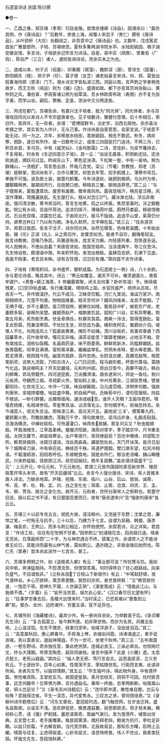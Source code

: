 <!-- { "loadSidebar": true } -->
石遗室诗话 民国 陈衍撰

●卷一

一、乙酉之春，郑苏堪（孝胥）归自金陵。尝借余锺嵘《诗品》，因谓余曰：“盍仿其例，作《唐诗品》？”后数年，旅食上海，闻蜀人宋芸子（育仁）撰有《唐诗品》，从叶损轩（大庄）处翻阅之，非吾意中之《唐诗品》也。又数年，戊戌客武昌张广雅督部所，子培、苏堪继至。夏秋多集两湖书院水亭、水陆街姚园、墩子湖安徽会馆，多言诗。子培欲余记所言为诗话。自是，易中实（顺鼎）、曾重伯（广钩）、陈伯严（三立）诸人，遇则急询诗话，而余实未之为也。

二、道咸以来，何子贞（绍基）、祁春圃（窝藻）、魏默深（源）、曾涤生（国藩）、欧阳碉东（辂）、郑子尹（珍）、莫子偲（友芝）诸老始喜言宋诗。何、郑、莫皆出程春海侍郎（恩泽）门下。湘乡诗文字皆私淑江西。洞庭以南，言声韵之学者稍改故步，而王壬秋（闿运）则为《骚》《选》、盛唐如故。都下亦变其宗尚张船山、黄仲则之风，潘伯寅、李莼客诸公稍为翁覃溪，吾乡林欧斋布政（寿图）亦不复为张亨甫，而学山谷。嗣后，樊榭、定盒，浙派中又分两途矣。

三、丙戌在都门，苏堪告余，有嘉兴沈子培者，能为“同光体”。同光体者，余与苏堪戏目同光以来诗人不专宗盛唐者也。见子培数诗，雅健付意理。后十年相见，索旧作，皆弃斥，无—存者。余谓：“君博探群书，冶史学，泊西北舆地。余亦喜冶考据之学。其实皆为人作计，无与己事。作诗尚是自家意思，自家言说。”子培意不能无动，间一为之。次年，余移居水陆街，君居姚园，相去不数武。秋冬，病疟寒，困卧，遂日有所作，或一日数夸示之，或夜三四鼓犹打门送诗。不两三月，已积百余首，多可存。中有《威灵仙》、《金鸡那霜》二诗，至佳妙，为梁节菴持去，不复得矣。时余有《冬述四首示子培》，其一云：“诣谈无晨昏，积雨断还往。泥涂败驰道，搏跃可过显。昨闻东山下，寒色足泱漭。千松聚一壑，中有一泉响。稍为群赭山，一洗粗犷。驾言思出游，怀哉几吾党。梁公（节菴）劳教授，郑老（苏堪）疲鞅掌。宽间尚有子，合作马曹赏。却思去年雪，招手鹤楼上。薄寒中背吕，拳曲不可强。波及居士装，披蓑代鹤氅。今年诗逐疟，破胆到蜩炳。乌头时为帝，腰脚藉稍养。屡期阅市行，且抱樊口想。稍晴具三餐，聊用适莽苍。”其二云：“与子既南来，夏甑遭蒸炊。屋旁有废圃，徼幸南风吹。露宿息喘汗，稍苏星汉移。风湿作薄癣，爬搔遍肤肌。先生屋打头，相从对念[口尸]。藏冰渺北陆，浮瓜非南皮。借问清凉散，寄书郑当时。答言生地黄，捣之以终葵。焦焚至毒时。沃之聊数匙。皖公有乡祠，百亩环荷池。追凉仍挥汗，薄啜荷叶糜。蔚然苻娄庭，移居惜微迟。石台抚双梧，凉露忽已滋。子由将北行。瘦马不独骑。追送平山堂，茱萸仍分持。虐寒岂杵臼？乃以秋为期。净名久默然，文字禅在兹。”其三云：“往余游京华，郑君过我邸。告言子沈子，诗亦同光体。杂然见赠答，色味若粢醴。十年始会面，辍《乐》正读《礼》。从之索旧作，发箧空如洗。能者不自珍，翻悔笔轻泚。我言诗教微，百喙乃争启。风雅道殆丧，庞言天方癣。内轻感外重，怨悱遂丑诋。何人抱微尚，不绝似追蠡？宋唐皆贤劫，胜国空祖祢。当涂逮典午，导江仅至沣。先生特自牧，颇谓语中綮。年来积怀抱，发泄出根柢。虽肆百态妍，石濑下见底。我虽不晓事，老去目未眯。谅有古性情，汨汨任有瀰。”第四首不言作诗事。

四、子培有《寒雨积闷，杂书遣怀，襞积成篇。为石遗居士一笑》诗，八十余韵，余与君论诗语，略具其中。诗云：“寒云如覆盂，漏天不可补。曜灵避面久，畏客牢键户。<黑詹>嬿江海蒸，衤参纚霰霄聚，闭关且何事？卧听帘溜氵予。继续缀残更，[口空]轹虚鬴。失行雁濡翼，噤晓鸡上距。水官厉威严，雨师从吕钜。尽收天一气，并作银潢抒。代云不成马，卫蛛空饮甄。河亡九里润，海溢万家沪。南朔相倚伏，亢霪不均普。物物固难量，贱天奈何许？雌风四维来，龙具不能御。了无喁于唱，亦不土囊怒。翕习惯投隙，披拂仅如缕。俄焉目中旷，帔若负尸疰。老妻颇多智，装棉剂吴楚。臧蚶燕赵产，缩肭甚饥鼠。固知广川谷，实有异寒暑。荆南五月来，炙热剧烹煮。伏金骨俱烁，秋暴背其腐。商飙一泠汰，暂得宽肠肚。甯复此愁霖，而兼湿寒茹。不忧灶生怠，将恐皿为蛊。橘枳改柯实，蜃爵纷介羽。嗟惟人不化，何用适风土？狐裘故黄黄，掩形不如褚。清川浴垢疥，焉事资章甫？西园蕃草木，花叶故举举。噶花实非梅，滇茶讵能苦？蹉蹉老槠树，占地冻不瘕。旁有南烛实，浪称仙饭糈。名虽疏药录，味不厕菱蒟。鲜鲜若新沐，风槛群媚妩。兹族畏霜乾，彻幸且满渭。甯知膏泽赢，蝎蝎益孳乳。穷阴未肯释，蹙头唏老圃。陈君泥滑滑，税舆践今雨。幽室共盘辟，高吟忽扬。长舒汲古绠，高彍克敌弩。相君笔削资，谈笑九流叙，乃知古诗人，心门日迎拒。程马蜕形骸，杯盘代尊俎。莫随气化运，孰自喙鸣主？开天启疆域，元和判州部。奇出日恢今，高攀不输古。韩白刘柳骞，郊岛贺籍仵。四河道昆极，万派播溟渚。唐余逮宋兴，师说一香炷。勃兴元祐贤，夺嫡西江祖。寻视薪火传，皙如斜上谱。中州苏黄余，江湖张贾绪。譬彼鄱阳孙，七世肖王父。中泠一勺泉，味自岷觞取。沿元虞范唱，涉明李何数。强欲判唐宋，坚城捍楼橹。咄兹盛中晚，帜自闽严树。氏昧荀中行，谓句弦偭矩。持兹不根说，—眇引群瞽。丛棘限墙闱，通涂成岨吾。谁开人天眼？玉振侍君拊。啁嘻奇扬推，名相递参伍。零星寒具油，沾渍落毛尘。奈何细字札，街袖忽持去。坐今诵苕人，倍文失言诂。郑候凌江来，高论天尺五。画地说‘三关’，撰策筹九府。癯颜戴火色，烈瞻执雕虎。荡胸万千字，得句故难住。梁鸿瓜庐身，礼殿击鞑鼓。沧海浩横流，中蝉屹砥柱。可怜灌灌口，味肉失居脯，那复问尖又？秋虫振翅股。怀哉海陵生，江草昌柔帱。瘤瘤济阳跛，海燕对胥宇，季子踏京华，尺书重圭组。太阴沈暮节，病叟局寒女。出户等夜行，焉将燎庭炬？百忧中缴缭，四望眩方所。赖君排倡侧，冰窟日谴读。消此雨森森，蠲彼愁处处。天门开诀荡，曷月日加午？城隅卓刀泉，中有铁花驻。椭栝百千株，夹道俨围御。樊口渺东望，松风冷相语。千载漫郎游，招招若呼侣。东坡眠食地，固是余所伫。郁没老涪皤，赭山畴踵武。兴来舴艋艇，径欲掠江浒。政恐回骊挝，商羊复跳舞。”盖余谓诗莫盛于“三元”：上元开元，中元元和，下元元祐也。君谓三元皆外国探险家觅新世界、殖民政策开埠头本领，故有“开天启疆域”云云。余言今人强分唐诗、宋诗，宋人皆推本唐人诗法，力破余地耳。庐陵、宛陵、东坡、临川、山谷、后山、放翁、诚斋，岑、高、李、杜、韩、盂、刘、白之变化也；简斋、止斋、沧浪、四灵，王、孟、韦、柳、贾岛、姚合之变化也。故开元、元和者，世所分唐宋人之枢斡也。若墨守旧说，唐以后之书不读，有日蹙国百里而已，故有“唐余逮宋兴”及“强欲判唐宋”各云云。

五、苏堪三十以前专攻五古，规抚大谢，浸淫柳州，又洗链于东野；沈挚之思，廉悍之笔，一时殆无与抗手。三十以后，乃肆力于七言。自谓为吴融、韩偓、唐彦谦、梅圣俞，王荆公，而多与荆公相近，亦怀抱使然。余叙君诗，论之详矣。君尝言：“作诗工处，往往有在怅惘不甘者。”因举荆公“别浦随花去，回舟路已迷。晴香无觅处，日落画桥西”二十字，为与神宗遇合不终，感寓之作。余谓贵人之不能诗者无论已，其能诗而最有山林气者，莫如荆公，遇亦随之，非居金陵后始然也。陈仁先（曾寿）尝本余此说作一七言古，甚工。

六、苏堪多惘惘之作，如《送柽弟入都》有云：“事业那可说？所忧寒与饥。我如风中帆，奔涛猛相持。不怨漂流苦，但恨常乖离。何时得停泊？甘心趋路歧。向来负盛气，不自谓我非。”《立秋永田丁日枝山下新居作》有云：“中宵起舒啸，夜气漫林谷。乡心茫欲碎，离念牵更酷，我愁妇亦欢，身世类转毂：”又“微官欲何道，一饱忍千辱。悲呻久不寝，人世寐正熟”，《濠堂落成》云：“惜哉此江山，与我俱不偶。”《岁暮》云：“妄怀当世意，端欠此心安。”《汉口春尽日北望有怀》云：“往事梦空春去后，高楼大远恨来时，”当时读之，已恐其难以“愚鲁到公卿”矣。督办、龙州、边防诸作，穷塞主语，犹不足异也。

七、苏堪所刻《海藏楼诗》，盎弃少作。有—册尚存余处，为举数首于后。《录贞曜先生诗》云：“复古孤莫立，佞今群所褒。初非荣世物，而亦为名劳。风雅业坠地，上心滋淫慆。先生不偶世，结束归坚牢。咄嗟浮游子，没齿徒滔滔。”其二云：“高意属秋回，惠心屏春华。手挥海上琴，衣缀岩间霞。诗涛涌退之，束手徒咨嗟。羌以意表论，邈兹神理遐。不为一世可，坐使千秋哗。”其三云：“五年南国游，一卷东野诗。奇余独往意，重此绝世辞。连城必良玉，三染必素丝。勿惊绚烂文，终与大璞期。夸厚含陶思，超异同谢规。谁言中唐声？此是《小雅》遗。太息贞懿土，老死山嶷嶷。”其四云：“端人思无邪，笃行言自文。运思虽匪涯，立义务有云。下士逐纷华，百年心如熏。性情荡不支，荣枯随世氛。行跖而言夷，此语非所闻。余表先生节，以振顽懦群。”其五云：“毕生独吟诗，得此物外身。中有感怀篇，恻怆难具陈。玉堂悲玄鸟，故国望星辰。素月忽经天，鸱鸮不可因。忧时匪吾事，远念何酸卒！位卑惧为罪，言孙遇益屯。春晖一终曲，忠孝两断断。咄哉眉山叟，铜斗岂足论？”又《录韦苏州诗题后》云：“违华即冲漠，散性难自整。岂云与俗殊？意独得沈省。平生一深念，异代爱隽永。三叹古之贤，曾同惜徂景。”又《录柳州诗华题卷后》云：“河东文章伯，童冠拔时选。翻飞触世网，壮岁坐迁转。盛名自取病，众诟实不浅。惩疚辞徒悲，晚景遇益蹇。丽思郁欲流，惊才局未展。横经眇心贯，读《骚》俨躬践，蓄悲语离奇，取幽气奥衍。发为澹荡仵，嘘吸出坟典。五言暨七言，老手废雕篆。每放寂寞游，偶托释老辩。鲍谢方抗行，李杜足非靦。以兹只妙篇，千古解宜鲜。当代竞宗韩，北辰故易显，那知东方曙，启明上云巘。晴窗与往复，尘虑得驱遣。心折吊屈文，语息特修誊。伟人不世出，我辈类狂狷。怀哉文先生，吾砚蚀秋藓。”

